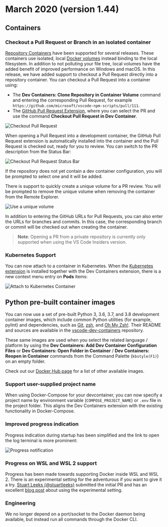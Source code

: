 # March 2020 (version 1.44)

## Containers

### Checkout a Pull Request or Branch in an isolated container

[Repository Containers](https://code.visualstudio.com/docs/devcontainers/containers#_quick-start-open-a-git-repository-in-an-isolated-container-volume)
have been supported for several releases. These containers use isolated, local
[Docker volumes](https://docs.docker.com/storage/volumes/) instead binding to
the local filesystem. In addition to not polluting your file tree, local volumes
have the added benefit of improved performance on Windows and macOS. In this
release, we have added support to checkout a Pull Request directly into a
repository container. You can checkout a Pull Request into a container using:

-   The **Dev Containers: Clone Repository in Container Volume** command and
    entering the corresponding Pull Request, for example
    `https://github.com/microsoft/vscode-npm-scripts/pull/111`.
-   The
    [GitHub Pull Request Extension](https://marketplace.visualstudio.com/items?itemName=GitHub.vscode-pull-request-github),
    where you can select the PR and use the command **Checkout Pull Request in
    Dev Container**.

![Checkout Pull Request](images/1_44/checkout-pr.png)

When opening a Pull Request into a development container, the GitHub Pull
Request extension is automatically installed into the container and the Pull
Request is checked out, ready for you to review. You can switch to the PR
description from the Status Bar:

![Checkout Pull Request Status Bar](images/1_44/checkout-pr-status.png)

If the repository does not yet contain a dev container configuration, you will
be prompted to select one and it will be added.

There is support to quickly create a unique volume for a PR review. You will be
prompted to remove the unique volume when removing the container from the Remote
Explorer.

![Use a unique volume](images/1_44/checkout-unique.png)

In addition to entering the GitHub URLs for Pull Requests, you can also enter
the URLs for branches and commits. In this case, the corresponding branch or
commit will be checked out when creating the container.

> **Note**: Opening a PR from a private repository is currently only supported
> when using the VS Code Insiders version.

### Kubernetes Support

You can now attach to a container in Kubernetes. When the
[Kubernetes extension](https://marketplace.visualstudio.com/items?itemName=ms-kubernetes-tools.vscode-kubernetes-tools)
is installed together with the Dev Containers extension, there is a new context
menu entry on **Pods** items:

![Attach to Kubernetes Container](images/1_44/k8s-attach.png)

## Python pre-built container images

You can now use a set of pre-built Python 3, 3.6, 3.7, and 3.8 development
container images, which include common Python utilities (for example, pylint)
and dependencies, such as [Git](https://git-scm.com/),
[zsh](https://en.wikipedia.org/wiki/Z_shell), and
[Oh My Zsh!](https://ohmyz.sh/). Their README and sources are available in the
[vscode-dev-containers](https://github.com/microsoft/vscode-dev-containers/tree/main/containers/python-3)
repository.

These same images are used when you select the related language / platform by
using the **Dev Containers: Add Dev Container Configuration Files** or **Dev
Containers: Open Folder in Container** / **Dev Containers: Reopen in Container**
commands from the Command Palette (`kbstyle(F1)`) on an empty folder.

Check out our
[Docker Hub page](https://hub.docker.com/_/microsoft-vscode-devcontainers) for a
list of other available images.

### Support user-supplied project name

When using Docker-Compose for your devcontainer, you can now specify a project
name by environment variable (`COMPOSE_PROJECT_NAME`) or `.env` file in the
project folder. This aligns the Dev Containers extension with the existing
functionality in Docker-Compose.

### Improved progress indication

Progress indication during startup has been simplified and the link to open the
log terminal is more prominent:

![Progress notification](images/1_44/devcontainer-progress.png)

### Progress on WSL and WSL 2 support

Progress has been made towards supporting Docker inside WSL and WSL 2. There is
an experimental setting for the adventurous if you want to give it a try.
[Stuart Leeks (@stuartleeks)](https://github.com/stuartleeks) submitted the
initial PR and has an excellent
[blog post](https://stuartleeks.com/posts/vscode-devcontainers-wsl/) about using
the experimental setting.

### Engineering

We no longer depend on a port/socket to the Docker daemon being available, but
instead run all commands through the Docker CLI.
